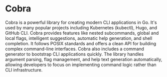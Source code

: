 # Cobra

Cobra is a powerful library for creating modern CLI applications in Go. It's used by many popular projects including Kubernetes (kubectl), Hugo, and GitHub CLI. Cobra provides features like nested subcommands, global and local flags, intelligent suggestions, automatic help generation, and shell completion. It follows POSIX standards and offers a clean API for building complex command-line interfaces. Cobra also includes a command generator to bootstrap CLI applications quickly. The library handles argument parsing, flag management, and help text generation automatically, allowing developers to focus on implementing command logic rather than CLI infrastructure.